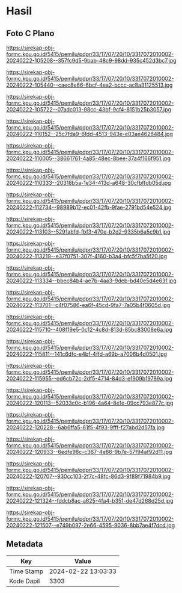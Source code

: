 # Hasil

## Foto C Plano

https://sirekap-obj-formc.kpu.go.id/5415/pemilu/pdpr/33/17/07/20/10/3317072010002-20240222-105208--357fc9d5-9bab-48c9-98dd-935c452d3bc7.jpg

https://sirekap-obj-formc.kpu.go.id/5415/pemilu/pdpr/33/17/07/20/10/3317072010002-20240222-105440--caec8e66-6bcf-4ea2-bccc-ac8a31125513.jpg

https://sirekap-obj-formc.kpu.go.id/5415/pemilu/pdpr/33/17/07/20/10/3317072010002-20240222-105722--07adc013-98cc-43bf-9cf4-8151b25b3057.jpg

https://sirekap-obj-formc.kpu.go.id/5415/pemilu/pdpr/33/17/07/20/10/3317072010002-20240222-110152--25c7fda9-6fdd-4513-943e-e03ae4626484.jpg

https://sirekap-obj-formc.kpu.go.id/5415/pemilu/pdpr/33/17/07/20/10/3317072010002-20240222-110005--38661761-4a85-48ec-8bee-37a4f166f951.jpg

https://sirekap-obj-formc.kpu.go.id/5415/pemilu/pdpr/33/17/07/20/10/3317072010002-20240222-110333--20318b5a-1e34-413d-a648-30cfbffdb05d.jpg

https://sirekap-obj-formc.kpu.go.id/5415/pemilu/pdpr/33/17/07/20/10/3317072010002-20240222-112734--98989b12-ec01-42fb-9fae-2791bd54e524.jpg

https://sirekap-obj-formc.kpu.go.id/5415/pemilu/pdpr/33/17/07/20/10/3317072010002-20240222-113103--5291abfd-fbf3-470e-b2d2-9335b6a5c9b1.jpg

https://sirekap-obj-formc.kpu.go.id/5415/pemilu/pdpr/33/17/07/20/10/3317072010002-20240222-113219--e37f0751-307f-4160-b3a4-bfc5f7ba5f20.jpg

https://sirekap-obj-formc.kpu.go.id/5415/pemilu/pdpr/33/17/07/20/10/3317072010002-20240222-113334--bbec84b4-ae7b-4aa3-9deb-bd40e5d4e63f.jpg

https://sirekap-obj-formc.kpu.go.id/5415/pemilu/pdpr/33/17/07/20/10/3317072010002-20240222-113701--c4f07586-ea6f-45cd-9fa7-7a05b4f0605d.jpg

https://sirekap-obj-formc.kpu.go.id/5415/pemilu/pdpr/33/17/07/20/10/3317072010002-20240222-115710--408f19e5-0c12-4c8d-813d-85bc83008e6a.jpg

https://sirekap-obj-formc.kpu.go.id/5415/pemilu/pdpr/33/17/07/20/10/3317072010002-20240222-115811--141c6dfc-e4bf-4ffd-a69b-a7006b4d0501.jpg

https://sirekap-obj-formc.kpu.go.id/5415/pemilu/pdpr/33/17/07/20/10/3317072010002-20240222-115955--ed6cb72c-2df5-4714-84d3-e1909b19789a.jpg

https://sirekap-obj-formc.kpu.go.id/5415/pemilu/pdpr/33/17/07/20/10/3317072010002-20240222-120113--52033c0c-b196-4a64-8e1e-09cc793e877c.jpg

https://sirekap-obj-formc.kpu.go.id/5415/pemilu/pdpr/33/17/07/20/10/3317072010002-20240222-120228--6ab6ffa5-61f5-4f93-9fff-f27abd2d57fa.jpg

https://sirekap-obj-formc.kpu.go.id/5415/pemilu/pdpr/33/17/07/20/10/3317072010002-20240222-120933--6edfe98c-c367-4e86-9b7e-57f94af92d11.jpg

https://sirekap-obj-formc.kpu.go.id/5415/pemilu/pdpr/33/17/07/20/10/3317072010002-20240222-120707--930cc103-2f7c-48fc-86d3-9f89f71984b9.jpg

https://sirekap-obj-formc.kpu.go.id/5415/pemilu/pdpr/33/17/07/20/10/3317072010002-20240222-121324--fddcb8ac-a625-4fa4-b351-de47d268d25d.jpg

https://sirekap-obj-formc.kpu.go.id/5415/pemilu/pdpr/33/17/07/20/10/3317072010002-20240222-121507--e749b097-2e66-4595-9036-8bb7ae4f7dcd.jpg


## Metadata

| Key        | Value               |
| ---------- | ------------------- |
| Time Stamp | 2024-02-22 13:03:33 |
| Kode Dapil | 3303                |



